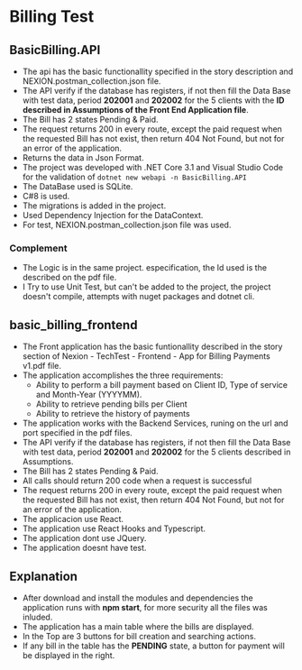 # Billing Test

## BasicBilling.API
- The api has the basic functionallity specified in the story description and NEXION.postman_collection.json file.
- The API verify if the database has registers, if not then fill the Data Base with test data, period **202001** and **202002** for the 5 clients with the **ID described in Assumptions of the Front End Application file**.
- The Bill has 2 states Pending & Paid.
- The request returns 200 in every route, except the paid request when the requested Bill has not exist, then return 404 Not Found, but not for an error of the application.
- Returns the data in Json Format.
- The project was developed with .NET Core 3.1 and Visual Studio Code for the validation of `dotnet new webapi -n BasicBilling.API` 
- The DataBase used is SQLite.
-  C#8 is used.
- The migrations is added in the project.
- Used Dependency Injection for the DataContext.
- For test, NEXION.postman_collection.json file was used.

### Complement
- The Logic is in the same project.
especification, the Id used is the described on the pdf file.
-  I Try to use Unit Test, but can't be added to the project, the project doesn't compile, attempts with nuget packages and dotnet cli.


## basic_billing_frontend
- The Front application has the basic funtionallity described in the story section of Nexion - TechTest - Frontend - App for Billing Payments v1.pdf file.
- The application accomplishes the three requirements:
	- Ability to perform a bill payment based on Client ID, Type of service and Month-Year (YYYYMM).
	- Ability to retrieve pending bills per Client
	- Ability to retrieve the history of payments
- The application works with the Backend Services, runing on the url and port specified in the pdf files.
- The API verify if the database has registers, if not then fill the Data Base with test data, period **202001** and **202002** for the 5 clients described in Assumptions.
- The Bill has 2 states Pending & Paid.
- All calls should return 200 code when a request is successful
- The request returns 200 in every route, except the paid request when the requested Bill has not exist, then return 404 Not Found, but not for an error of the application.
- The applicacion use React.
- The application use React Hooks and Typescript.
- The application dont use JQuery.
- The application doesnt have test.

## Explanation
- After download and install the modules and dependencies the application runs with **npm start**, for more security all the files was inluded.
- The application has a main table where the bills are displayed.
- In the Top are 3 buttons for bill creation and searching actions.
- If any bill in the table has the **PENDING** state, a button for payment will be displayed in the right.